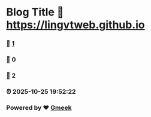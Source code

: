 # Blog Title :link: https://lingvtweb.github.io 
### :page_facing_up: [1](https://lingvtweb.github.io/tag.html) 
### :speech_balloon: 0 
### :hibiscus: 2 
### :alarm_clock: 2025-10-25 19:52:22 
### Powered by :heart: [Gmeek](https://github.com/Meekdai/Gmeek)
